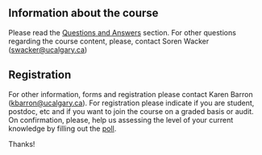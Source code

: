 ## Information about the course

Please read the [Questions and Answers](qa.md) section. For other questions regarding the course content, please, contact Soren Wacker ([swacker@ucalgary.ca](mailto:swacker@ucalgary.ca))

## Registration

For other information, forms and registration please contact Karen Barron ([kbarron@ucalgary.ca](mailto:kbarron@ucalgary.ca)). For registration please indicate if you are student, postdoc, etc and if you want to join the course on a graded basis or audit. On confirmation, please, help us assessing the level of your current knowledge by filling out the [poll](https://www.poll-maker.com/poll2792861x974DeF49-82). 

Thanks!



